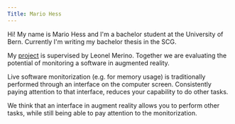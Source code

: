 ```yaml
---
Title: Mario Hess
---
```


Hi!
My name is Mario Hess and I'm a bachelor student at the University of Bern. Currently I'm writing my bachelor thesis in the SCG. 

My [project](http://scg.unibe.ch/wiki/projects/mastersbachelorsprojects/pervasive-visualization-in-ar-for-software-monitoring) is supervised by Leonel Merino. Together we are evaluating the potential of monitoring a software in augmented reality.  

Live software monitorization (e.g. for memory usage) is traditionally performed through an interface on the computer screen. Consistently paying attention to that interface, reduces your capability to do other tasks. 

We think that an interface in augment reality allows you to perform other tasks, while still being able to pay attention to the monitorization. 
